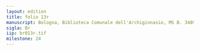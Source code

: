 ```yaml
---
layout: edition
title: folio 13r
manuscript: Bologna, Biblioteca Comunale dell'Archiginnasio, MS B. 3489
sigla: Br
iip: br013r.tif
milestone: 24
---
```


